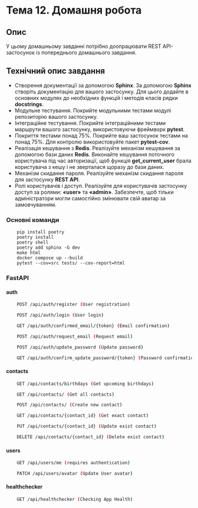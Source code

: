 # Тема 12. Домашня робота

## Опис

У цьому домашньому завданні потрібно доопрацювати REST API-застосунок із попереднього домашнього завдання.

## Технічний опис завдання
  - Створення документації за допомогою **Sphinx**. За допомогою **Sphinx** створіть документацію для вашого застосунку. Для цього додайте в основних модулях до необхідних функцій і методів класів рядки **docstrings**.
  - Модульне тестування. Покрийте модульними тестами модулі репозиторію вашого застосунку.
  - Інтеграційне тестування. Покрийте інтеграційними тестами маршрути вашого застосунку, використовуючи фреймворк **pytest**.
  - Покриття тестами понад 75%. Покрийте ваш застосунок тестами на понад 75%. Для контролю використовуйте пакет **pytest-cov**.
  - Реалізація кешування з **Redis**. Реалізуйте механізм кешування за допомогою бази даних **Redis**. Виконайте кешування поточного користувача під час авторизації, щоб функція **get_current_user** брала користувача з кешу і не зверталася щоразу до бази даних.
  - Механізм скидання пароля. Реалізуйте механізм скидання пароля для застосунку **REST API**.
  - Ролі користувачів і доступ. Реалізуйте для користувачів застосунку доступ за ролями: **«user»** та **«admin»**. Забезпечте, щоб тільки адміністратори могли самостійно змінювати свій аватар за замовчуванням.

### Основні команди
```
    pip install poetry
    poetry install
    poetry shell
    poetry add sphinx -G dev
    make html
    docker compose up --build
    pytest --cov=src tests/ --cov-report=html
```
### FastAPI
#### auth
```bash
    POST /api/auth/register (User registration)
```
```bash
    POST /api/auth/login (User login)
```
```bash
    GET /api/auth/confirmed_email/{token} (Email confirmation)
```
```bash
    POST /api/auth/request_email (Request email)
```
```bash
    POST /api/auth/update_password (Update password)
```
```bash
    GET /api/auth/confirm_update_password/{token} (Password confirmation)
```

#### contacts
```bash
    GET /api/contacts/birthdays (Get upcoming birthdays)
```
```bash
    GET /api/contacts/ (Get all contacts)
```
```bash
    POST /api/contacts/ (Create new contact)
```
```bash
    GET /api/contacts/{contact_id} (Get exact contact)
```
```bash
    PUT /api/contacts/{contact_id} (Update exist contact)
```
```bash
    DELETE /api/contacts/{contact_id} (Delete exist contact)
```

#### users
```bash
    GET /api/users/me (requires authentication)
```
```bash
    PATCH /api/users/avatar (Update User avatar)
```

#### healthchecker
```bash
    GET /api/healthchecker (Checking App Health)
```
